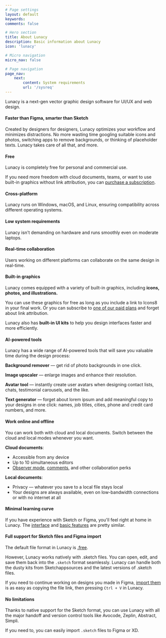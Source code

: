 ```yaml
---
# Page settings
layout: default
keywords:
comments: false

# Hero section
title: About Lunacy
description: Basic information about Lunacy
icon: 'lunacy'

# Micro navigation
micro_nav: false

# Page navigation
page_nav:
    next:
        content: System requirements
        url: '/sysreq'
---
```



Lunacy is a next-gen vector graphic design software for UI/UX and web design. 

#### Faster than Figma, smarter than Sketch

Created by designers for designers, Lunacy optimizes your workflow and minimizes distractions. No more wasting time googling suitable icons and photos, switching apps to remove backgrounds, or thinking of placeholder texts. Lunacy takes care of all that, and more.

#### Free

Lunacy is completely free for personal and commercial use.

If you need more freedom with cloud documents, teams, or want to use built-in graphics without link attribution, you can <a href="https://lunacy.docs.icons8.com/subscriptions/" target="_blank">purchase a subscription</a>.

#### Cross-platform

Lunacy runs on Windows, macOS, and Linux, ensuring compatibility across different operating systems.

#### Low system requirements

Lunacy isn't demanding on hardware and runs smoothly even on moderate laptops. 

#### Real-time collaboration

Users working on different platforms can collaborate on the same design in real-time.

#### Built-in graphics

Lunacy comes equipped with a variety of built-in graphics, including **icons, photos, and illustrations.**

You can use these graphics for free as long as you include a link to Icons8 in your final work. Or you can subscribe to <a href="https://lunacy.docs.icons8.com/subscriptions/#graphics-subscriptions" target="_blank">one of our paid plans</a> and forget about link attribution.

Lunacy also has **built-in UI kits** to help you design interfaces faster and more efficiently.

#### AI-powered tools 

Lunacy has a wide range of AI-powered tools that will save you valuable time during the design process:

**Background remover** — get rid of photo backgrounds in one click.

**Image upscaler** — enlarge images and enhance their resolution.

**Avatar tool** — instantly create user avatars when designing contact lists, chats, testimonial carousels, and the like.

**Text generator** — forget about lorem ipsum and add meaningful copy to your designs in one click: names, job titles, cities, phone and credit card numbers, and more.

#### Work online and offline

You can work both with cloud and local documents. Switch between the cloud and local modes whenever you want.

**Cloud documents**:

* Accessible from any device
* Up to 10 simultaneous editors
* <a href="https://lunacy.docs.icons8.com/clouddocs/#observer-mode" target="_blank">Observer mode</a>, <a href="https://lunacy.docs.icons8.com/comments/" target="_blank">comments</a>, and other collaboration perks

**Local documents**:

* Privacy — whatever you save to a local file stays local
* Your designs are always available, even on low-bandwidth connections or with no internet at all

#### Minimal learning curve

If you have experience with Sketch or Figma, you'll feel right at home in Lunacy. The <a href="https://lunacy.docs.icons8.com/interface/" target="_blank">interface</a> and <a href="https://lunacy.docs.icons8.com/basics/" target="_blank">basic features</a> are pretty similar.

#### Full support for Sketch files and Figma import

The default file format in Lunacy is [.free](https://github.com/icons8/free).

However, Lunacy works natively with .sketch files. You can open, edit, and save them back into the `.sketch` format seamlessly. Lunacy can handle both the dusty kits from Sketchappsources and the latest versions of .sketch files.

If you need to continue working on designs you made in Figma, <a href="https://lunacy.docs.icons8.com/interface/#importing-documents" target="_blank">import them</a> is as easy as copying the file link, then pressing `Ctrl + V` in Lunacy.

#### No limitations

Thanks to native support for the Sketch format, you can use Lunacy with all the major handoff and version control tools like Avocode, Zeplin, Abstract, Simpli.

If you need to, you can easily import `.sketch` files to Figma or XD.
